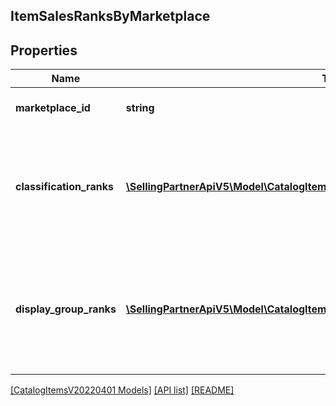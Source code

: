 ## ItemSalesRanksByMarketplace

## Properties

Name | Type | Description | Notes
------------ | ------------- | ------------- | -------------
**marketplace_id** | **string** | Amazon marketplace identifier. |
**classification_ranks** | [**\SellingPartnerApiV5\Model\CatalogItemsV20220401\ItemClassificationSalesRank[]**](ItemClassificationSalesRank.md) | Sales ranks of an Amazon catalog item for an Amazon marketplace by classification. | [optional]
**display_group_ranks** | [**\SellingPartnerApiV5\Model\CatalogItemsV20220401\ItemDisplayGroupSalesRank[]**](ItemDisplayGroupSalesRank.md) | Sales ranks of an Amazon catalog item for an Amazon marketplace by website display group. | [optional]

[[CatalogItemsV20220401 Models]](../) [[API list]](../../Api) [[README]](../../../README.md)
